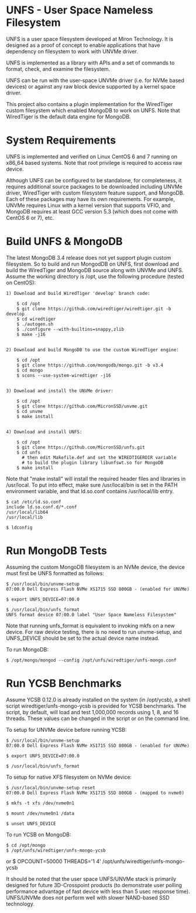 UNFS - User Space Nameless Filesystem
=====================================

UNFS is a user space filesystem developed at Miron Technology.
It is designed as a proof of concept to enable applications that
have dependency on filesystem to work with UNVMe driver.

UNFS is implemented as a library with APIs and a set of commands to format,
check, and examine the filesystem.

UNFS can be run with the user-space UNVMe driver (i.e. for NVMe based
devices) or against any raw block device supported by a kernel space driver.

This project also contains a plugin implementation for the WiredTiger
custom filesystem which enabled MongoDB to work on UNFS.  Note that
WiredTiger is the default data engine for MongoDB.



System Requirements
===================

UNFS is implemented and verified on Linux CentOS 6 and 7 running on x86_64
based systems.  Note that root privilege is required to access raw device.

Although UNFS can be configured to be standalone, for completeness,
it requires additional source packages to be downloaded including UNVMe
driver, WiredTiger with custom filesystem feature support, and MongoDB.
Each of these packages may have its own requirements.  For example,
UNVMe requires Linux with a kernel version that supports VFIO, and
MongoDB requires at least GCC version 5.3 (which does not come with
CentOS 6 or 7), etc.



Build UNFS & MongoDB
====================

The latest MongoDB 3.4 release does not yet support plugin custom filesystem.
So to build and run MongodDB on UNFS, first download and build the WiredTiger
and MongoDB source along with UNVMe and UNFS.  Assume the working directory 
is /opt, use the following procedure (tested on CentOS):

    1) Download and build WiredTiger 'develop' branch code:

        $ cd /opt
        $ git clone https://github.com/wiredtiger/wiredtiger.git -b develop
        $ cd wiredtiger
        $ ./autogen.sh
        $ ./configure --with-builtins=snappy,zlib
        $ make -j16


    2) Download and build MongoDB to use the custom WiredTiger engine:

        $ cd /opt
        $ git clone https://github.com/mongodb/mongo.git -b v3.4
        $ cd mongo
        $ scons --use-system-wiredtiger -j16


    3) Download and install the UNVMe driver:

        $ cd /opt
        $ git clone https://github.com/MicronSSD/unvme.git
        $ cd unvme
        $ make install


    4) Download and install UNFS:

        $ cd /opt
        $ git clone https://github.com/MicronSSD/unfs.git
        $ cd unfs
          # then edit Makefile.def and set the WIREDTIGERDIR variable
          # to build the plugin library libunfswt.so for MongoDB
        $ make install


Note that "make install" will install the required header files and libraries
in /usr/local.  To put into effect, make sure /usr/local/bin is set in the
PATH environment variable, and that ld.so.conf contains /usr/local/lib entry.

    $ cat /etc/ld.so.conf
    include ld.so.conf.d/*.conf
    /usr/local/lib64
    /usr/local/lib

    $ ldconfig



Run MongoDB Tests
=================

Assuming the custom MongoDB filesystem is an NVMe device, the device must
first be UNFS formatted as follows:

    $ /usr/local/bin/unvme-setup
    07:00.0 Dell Express Flash NVMe XS1715 SSD 800GB - (enabled for UNVMe)

    $ export UNFS_DEVICE=07:00.0

    $ /usr/local/bin/unfs_format
    UNFS format device 07:00.0 label "User Space Nameless Filesystem"


Note that running unfs_format is equivalent to invoking mkfs on a new device.
For raw device testing, there is no need to run unvme-setup, and UNFS_DEVICE
should be set to the actual device name instead.


To run MongoDB:

    $ /opt/mongo/mongod --config /opt/unfs/wiredtiger/unfs-mongo.conf



Run YCSB Benchmarks
===================

Assume YCSB 0.12.0 is already installed on the system (in /opt/ycsb),
a shell script wiredtiger/unfs-mongo-ycsb is provided for YCSB benchmarks.
The script, by default, will load and test 1,000,000 records using 1, 8, and
16 threads.  These values can be changed in the script or on the command line.


To setup for UNVMe device before running YCSB:

    $ /usr/local/bin/unvme-setup
    07:00.0 Dell Express Flash NVMe XS1715 SSD 800GB - (enabled for UNVMe)

    $ export UNFS_DEVICE=07:00.0

    $ /usr/local/bin/unfs_format


To setup for native XFS filesystem on NVMe device:

    $ /usr/local/bin/unvme-setup reset
    07:00.0 Dell Express Flash NVMe XS1715 SSD 800GB - (mapped to nvme0)

    $ mkfs -t xfs /dev/nvme0n1

    $ mount /dev/nvme0n1 /data

    $ unset UNFS_DEVICE


To run YCSB on MongoDB:

    $ cd /opt/mongo
    $ /opt/unfs/wiredtiger/unfs-mongo-ycsb
or
    $ OPCOUNT=50000 THREADS='1 4' /opt/unfs/wiredtiger/unfs-mongo-ycsb

It should be noted that the user space UNFS/UNVMe stack is primarily designed
for future 3D-Crosspoint products (to demonstrate user polling performance
advantage of fast device with less than 5 usec response time).  UNFS/UNVMe
does not perform well with slower NAND-based SSD technology.

